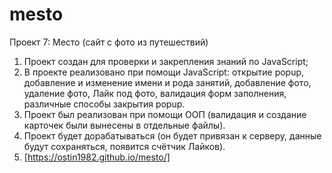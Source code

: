 # mesto
Проект 7: Место (сайт с фото из путешествий)
1. Проект создан для проверки и закрепления знаний по JavaScript;
2. В проекте реализовано при помощи JavaScript: открытие popup, добавление и изменение имени и рода занятий, добавление фото, удаление фото, Лайк под фото, валидация форм заполнения, различные способы закрытия popup.
3. Проект был реализован при помощи ООП (валидация и создание карточек были вынесены в отдельные файлы).
4. Проект будет дорабатываться (он будет привязан к серверу, данные будут сохраняться, появится счётчик Лайков).
5. [https://ostin1982.github.io/mesto/]
